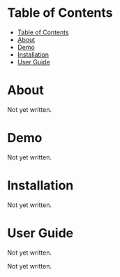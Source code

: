 <!--  Screenshot here -> ![description](url) -->

# Table of Contents
- [Table of Contents](#table-of-contents)
- [About](#about)
- [Demo](#demo)
- [Installation](#installation)
- [User Guide](#user-guide)

# About
Not yet written. 

# Demo
Not yet written.

# Installation
Not yet written.

# User Guide
Not yet written.

Not yet written.
